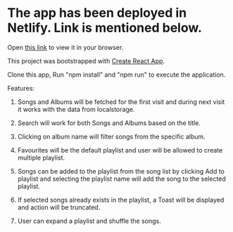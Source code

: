 # The app has been deployed in Netlify. Link is mentioned below.



Open [this link](https://infallible-bassi-8a1b83.netlify.app/) to view it in your browser.




This project was bootstrapped with [Create React App](https://github.com/facebook/create-react-app).

Clone this app, Run "npm install" and "npm run" to execute the application.

Features:

1) Songs and Albums will be fetched for the first visit and during next visit it works with the data from localstorage.

2) Search will work for both Songs and Albums based on the title.

3) Clicking on album name will filter songs from the specific album.

4) Favourites will be the default playlist and user will be allowed to create multiple playlist.

5) Songs can be added to the playlist from the song list by clicking Add to playlist and selecting the playlist name will add the song to the selected playlist.

6) If selected songs already exists in the playlist, a Toast will be displayed and action will be truncated.

7) User can expand a playlist and shuffle the songs.